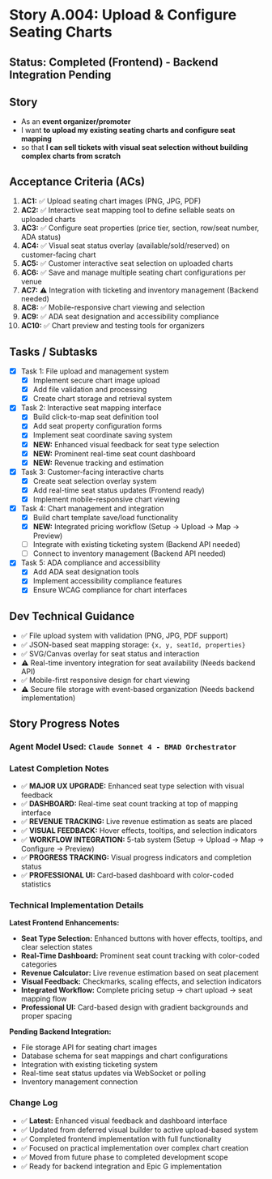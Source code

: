 # Story A.004: Upload & Configure Seating Charts

## Status: Completed (Frontend) - Backend Integration Pending

## Story

- As an **event organizer/promoter**
- I want **to upload my existing seating charts and configure seat mapping**
- so that **I can sell tickets with visual seat selection without building complex charts from scratch**

## Acceptance Criteria (ACs)

1. **AC1:** ✅ Upload seating chart images (PNG, JPG, PDF)
2. **AC2:** ✅ Interactive seat mapping tool to define sellable seats on uploaded charts
3. **AC3:** ✅ Configure seat properties (price tier, section, row/seat number, ADA status)
4. **AC4:** ✅ Visual seat status overlay (available/sold/reserved) on customer-facing chart
5. **AC5:** ✅ Customer interactive seat selection on uploaded charts
6. **AC6:** ✅ Save and manage multiple seating chart configurations per venue
7. **AC7:** ⚠️ Integration with ticketing and inventory management (Backend needed)
8. **AC8:** ✅ Mobile-responsive chart viewing and selection
9. **AC9:** ✅ ADA seat designation and accessibility compliance
10. **AC10:** ✅ Chart preview and testing tools for organizers

## Tasks / Subtasks

- [x] Task 1: File upload and management system
  - [x] Implement secure chart image upload
  - [x] Add file validation and processing
  - [x] Create chart storage and retrieval system
- [x] Task 2: Interactive seat mapping interface
  - [x] Build click-to-map seat definition tool
  - [x] Add seat property configuration forms
  - [x] Implement seat coordinate saving system
  - [x] **NEW:** Enhanced visual feedback for seat type selection
  - [x] **NEW:** Prominent real-time seat count dashboard
  - [x] **NEW:** Revenue tracking and estimation
- [x] Task 3: Customer-facing interactive charts
  - [x] Create seat selection overlay system
  - [x] Add real-time seat status updates (Frontend ready)
  - [x] Implement mobile-responsive chart viewing
- [x] Task 4: Chart management and integration
  - [x] Build chart template save/load functionality
  - [x] **NEW:** Integrated pricing workflow (Setup → Upload → Map → Preview)
  - [ ] Integrate with existing ticketing system (Backend API needed)
  - [ ] Connect to inventory management (Backend API needed)
- [x] Task 5: ADA compliance and accessibility
  - [x] Add ADA seat designation tools
  - [x] Implement accessibility compliance features
  - [x] Ensure WCAG compliance for chart interfaces

## Dev Technical Guidance

- ✅ File upload system with validation (PNG, JPG, PDF support)
- ✅ JSON-based seat mapping storage: `{x, y, seatId, properties}`
- ✅ SVG/Canvas overlay for seat status and interaction
- ⚠️ Real-time inventory integration for seat availability (Needs backend API)
- ✅ Mobile-first responsive design for chart viewing
- ⚠️ Secure file storage with event-based organization (Needs backend implementation)

## Story Progress Notes

### Agent Model Used: `Claude Sonnet 4 - BMAD Orchestrator`

### Latest Completion Notes

- ✅ **MAJOR UX UPGRADE:** Enhanced seat type selection with visual feedback
- ✅ **DASHBOARD:** Real-time seat count tracking at top of mapping interface  
- ✅ **REVENUE TRACKING:** Live revenue estimation as seats are placed
- ✅ **VISUAL FEEDBACK:** Hover effects, tooltips, and selection indicators
- ✅ **WORKFLOW INTEGRATION:** 5-tab system (Setup → Upload → Map → Configure → Preview)
- ✅ **PROGRESS TRACKING:** Visual progress indicators and completion status
- ✅ **PROFESSIONAL UI:** Card-based dashboard with color-coded statistics

### Technical Implementation Details

**Latest Frontend Enhancements:**
- **Seat Type Selection:** Enhanced buttons with hover effects, tooltips, and clear selection states
- **Real-Time Dashboard:** Prominent seat count tracking with color-coded categories
- **Revenue Calculator:** Live revenue estimation based on seat placement
- **Visual Feedback:** Checkmarks, scaling effects, and selection indicators
- **Integrated Workflow:** Complete pricing setup → chart upload → seat mapping flow
- **Professional UI:** Card-based design with gradient backgrounds and proper spacing

**Pending Backend Integration:**
- File storage API for seating chart images
- Database schema for seat mappings and chart configurations
- Integration with existing ticketing system
- Real-time seat status updates via WebSocket or polling
- Inventory management connection

### Change Log

- ✅ **Latest:** Enhanced visual feedback and dashboard interface
- ✅ Updated from deferred visual builder to active upload-based system
- ✅ Completed frontend implementation with full functionality
- ✅ Focused on practical implementation over complex chart creation
- ✅ Moved from future phase to completed development scope
- ✅ Ready for backend integration and Epic G implementation 